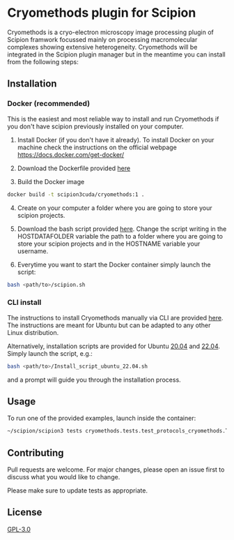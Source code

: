 # Cryomethods plugin for Scipion

Cryomethods is a cryo-electron microscopy image processing plugin of Scipion framwork focussed mainly on processing macromolecular complexes showing extensive heterogeneity. Cryomethods will be integrated in the Scipion plugin manager but in the meantime you can install from the following steps:

## Installation

### Docker (recommended)

This is the easiest and most reliable way to install and run Cryomethods if you don't have scipion previously installed on your computer.

1. Install Docker (if you don't have it already). 
To install Docker on your machine check the instructions on the official webpage https://docs.docker.com/get-docker/

2. Download the Dockerfile provided [here](./Docker/Dockerfile)

3. Build the Docker image
```bash
docker build -t scipion3cuda/cryomethods:1 .
```
4. Create on your computer a folder where you are going to store your scipion projects.

5. Download the bash script provided [here](./Docker/scipion.sh). Change the script writing in the HOSTDATAFOLDER variable the path to a folder where you are going to store your scipion projects and in the HOSTNAME variable your username.

6. Everytime you want to start the Docker container simply launch the script:
```bash
bash <path/to>/scipion.sh 
```

### CLI install

The instructions to install Cryomethods manually via CLI are provided [here](./Ubuntu&#32;Installer/README.md).
The instructions are meant for Ubuntu but can be adapted to any other Linux distribution.

Alternatively, installation scripts are provided for Ubuntu [20.04](./Ubuntu&#32;Installer/Install_script_ubuntu_20_04.sh) and [22.04](Ubuntu&#32;Installer/Install_script_ubuntu_22_04.sh). Simply launch the script, e.g.:
```bash
bash <path/to>/Install_script_ubuntu_22.04.sh
```
and a prompt will guide you through the installation process.


## Usage

To run one of the provided examples, launch inside the container:

```bash
~/scipion/scipion3 tests cryomethods.tests.test_protocols_cryomethods.Test2DAutoClasifier
```

## Contributing

Pull requests are welcome. For major changes, please open an issue first
to discuss what you would like to change.

Please make sure to update tests as appropriate.

## License

[GPL-3.0](./LICENSE)

